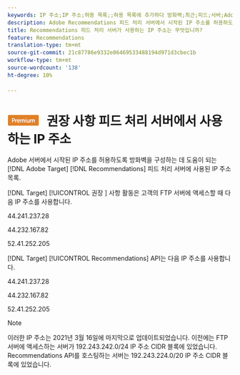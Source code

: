 ```yaml
---
keywords: IP 주소;IP 주소;허용 목록;;허용 목록에 추가하다 방화벽;최근;피드;서버;Adobe marketing cloud;recommendations
description: Adobe Recommendations 피드 처리 서버에서 시작된 IP 주소를 허용하도록 방화벽을 구성하는 데 도움이 되는 IP 주소 목록을 봅니다.
title: Recommendations 피드 처리 서버가 사용하는 IP 주소는 무엇입니까?
feature: Recommendations
translation-type: tm+mt
source-git-commit: 21c87786e9332e06469533488194d971d3cbec1b
workflow-type: tm+mt
source-wordcount: '138'
ht-degree: 10%

---
```



# ![PREMIUM](/help/assets/premium.png) 권장 사항 피드 처리 서버에서 사용하는 IP 주소

Adobe 서버에서 시작된 IP 주소를 허용하도록 방화벽을 구성하는 데 도움이 되는 [!DNL Adobe Target] [!DNL Recommendations] 피드 처리 서버에 사용된 IP 주소 목록.

[!DNL Target] [!UICONTROL 권장 ] 사항 활동은 고객의 FTP 서버에 액세스할 때 다음 IP 주소를 사용합니다.

44.241.237.28

44.232.167.82

52.41.252.205

[!DNL Target] [!UICONTROL Recommendations] API는 다음 IP 주소를 사용합니다.

44.241.237.28

44.232.167.82

52.41.252.205

>[!NOTE]
>
>이러한 IP 주소는 2021년 3월 16일에 마지막으로 업데이트되었습니다. 이전에는 FTP 서버에 액세스하는 서버가 192.243.242.0/24 IP 주소 CIDR 블록에 있었습니다. Recommendations API를 호스팅하는 서버는 192.243.224.0/20 IP 주소 CIDR 블록에 있었습니다.

